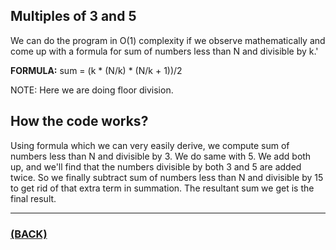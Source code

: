 ## Multiples of 3 and 5
We can do the program in O(1) complexity if we observe mathematically and come up with a formula for sum of numbers less than N and divisible by k.'

**FORMULA:** sum = (k * (N/k) * (N/k + 1))/2

NOTE: Here we are doing floor division.

## How the code works?
Using formula which we can very easily derive, we compute sum of numbers less than N and divisible by 3. We do same with 5. We add both up, and we'll find that the numbers divisible by both 3 and 5 are added twice. So we finally subtract sum of numbers less than N and divisible by 15 to get rid of that extra term in summation. The resultant sum we get is the final result.

---

### [(BACK)](https://github.com/theamankumarsingh/amfoss-tasks/tree/main/task-15)
